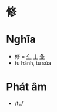 # 修

# Nghĩa
* 修 = [亻](亻.md) [丨](丨.md) [㣊](㣊.md)
* tu hành, tu sửa

# Phát âm
* /tu/

<script>window.HANZI_FIELD='修';</script>